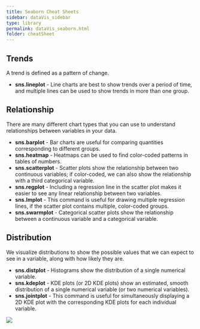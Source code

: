```yaml
---
title: Seaborn Cheat Sheets
sidebar: dataVis_sidebar
type: library 
permalink: dataVis_seaborn.html
folder: cheatSheet
---
```




## Trends 
A trend is defined as a pattern of change.

- **sns.lineplot** - Line charts are best to show trends over a period of time, and multiple lines can be used to show trends in more than one group.

## Relationship 
There are many different chart types that you can use to understand relationships between variables in your data.

- **sns.barplot** - Bar charts are useful for comparing quantities corresponding to different groups.
- **sns.heatmap** - Heatmaps can be used to find color-coded patterns in tables of numbers.
- **sns.scatterplot** - Scatter plots show the relationship between two continuous variables; if color-coded, we can also show the relationship with a third categorical variable.
- **sns.regplot** - Including a regression line in the scatter plot makes it easier to see any linear relationship between two variables.
- **sns.lmplot** - This command is useful for drawing multiple regression lines, if the scatter plot contains multiple, color-coded groups.
- **sns.swarmplot** - Categorical scatter plots show the relationship between a continuous variable and a categorical variable.

## Distribution 
We visualize distributions to show the possible values that we can expect to see in a variable, along with how likely they are.

- **sns.distplot** - Histograms show the distribution of a single numerical variable.
- **sns.kdeplot** - KDE plots (or 2D KDE plots) show an estimated, smooth distribution of a single numerical variable (or two numerical variables).
- **sns.jointplot** - This command is useful for simultaneously displaying a 2D KDE plot with the corresponding KDE plots for each individual variable.


![](https://i.imgur.com/2VmgDnF.png)